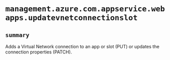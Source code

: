 # `management.azure.com.appservice.webapps.updatevnetconnectionslot`

## `summary`
Adds a Virtual Network connection to an app or slot (PUT) or updates the connection properties (PATCH).


